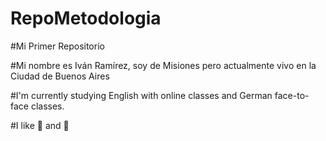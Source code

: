 # RepoMetodologia

#Mi Primer Repositorio

#Mi nombre es Iván Ramírez, soy de Misiones pero actualmente vivo en la Ciudad de Buenos Aires

#I'm currently studying English with online classes and German face-to-face classes.

#I like :icecream: and :apple:
